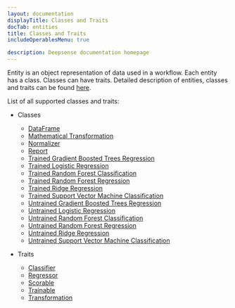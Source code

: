 ```yaml
---
layout: documentation
displayTitle: Classes and Traits
docTab: entities
title: Classes and Traits
includeOperablesMenu: true

description: Deepsense documentation homepage
---
```


Entity is an object representation of data used in a workflow.
Each entity has a class.
Classes can have traits.
Detailed description of entities, classes and traits can be found [here](deeplang.html#entities).

List of all supported classes and traits:

* Classes
  * [DataFrame](classes/dataframe.html)
  * [Mathematical Transformation](classes/mathematical_transformation.html)
  * [Normalizer](classes/normalizer.html)
  * [Report](classes/report.html)
  * [Trained Gradient Boosted Trees Regression](classes/trained_gradient_boosted_trees_regression.html)
  * [Trained Logistic Regression](classes/trained_logistic_regression.html)
  * [Trained Random Forest Classification](classes/trained_random_forest_classification.html)
  * [Trained Random Forest Regression](classes/trained_random_forest_regression.html)
  * [Trained Ridge Regression](classes/trained_ridge_regression.html)
  * [Trained Support Vector Machine Classification](classes/trained_support_vector_machine_classification.html)
  * [Untrained Gradient Boosted Trees Regression](classes/untrained_gradient_boosted_trees_regression.html)
  * [Untrained Logistic Regression](classes/untrained_logistic_regression.html)
  * [Untrained Random Forest Classification](classes/untrained_random_forest_classification.html)
  * [Untrained Random Forest Regression](classes/untrained_random_forest_regression.html)
  * [Untrained Ridge Regression](classes/untrained_ridge_regression.html)
  * [Untrained Support Vector Machine Classification](classes/untrained_support_vector_machine_classification.html)

* Traits
  * [Classifier](traits/classifier.html)
  * [Regressor](traits/regressor.html)
  * [Scorable](traits/scorable.html)
  * [Trainable](traits/trainable.html)
  * [Transformation](traits/transformation.html)
